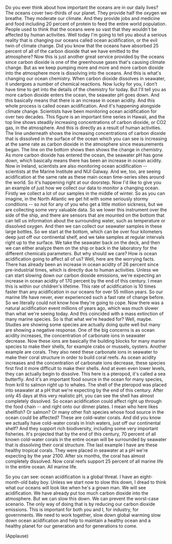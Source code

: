 
Do you ever think about how important
the oceans are in our daily lives?
The oceans cover two-thirds of our planet.
They provide half the oxygen we breathe.
They moderate our climate.
And they provide jobs
and medicine and food
including 20 percent of protein
to feed the entire world population.
People used to think
that the oceans were so vast
that they wouldn&#39;t be affected
by human activities.
Well today I&#39;m going to tell you
about a serious reality
that is changing our oceans
called ocean acidification,
or the evil twin of climate change.
Did you know that the oceans have absorbed
25 percent of all of the carbon dioxide
that we have emitted to the atmosphere?
Now this is just another great service
provided by the oceans
since carbon dioxide
is one of the greenhouse gases
that&#39;s causing climate change.
But as we keep pumping
more and more and more
carbon dioxide into the atmosphere
more is dissolving into the oceans.
And this is what&#39;s changing
our ocean chemistry.
When carbon dioxide dissolves in seawater,
it undergoes a number
of chemical reactions.
Now lucky for you,
I don&#39;t have time to get into
the details of the chemistry for today.
But I&#39;ll tell you as more
carbon dioxide enters the ocean,
the seawater pH goes down.
And this basically means that there
is an increase in ocean acidity.
And this whole process
is called ocean acidification.
And it&#39;s happening
alongside climate change.
Scientists have been monitoring
ocean acidification for over two decades.
This figure is an important
time series in Hawaii,
and the top line shows steadily increasing
concentrations of carbon dioxide,
or CO2 gas, in the atmosphere.
And this is directly as a result
of human activities.
The line underneath shows the increasing
concentrations of carbon dioxide
that is dissolved
in the surface of the ocean
which you can see is increasing
at the same rate
as carbon dioxide in the atmosphere
since measurements began.
The line on the bottom shows
then shows the change in chemistry.
As more carbon dioxide
has entered the ocean,
the seawater pH has gone down,
which basically means there has been
an increase in ocean acidity.
Now in Ireland, scientists are also
monitoring ocean acidification --
scientists at the Marine
Institute and NUI Galway.
And we, too, are seeing
acidification at the same rate
as these main ocean time-series
sites around the world.
So it&#39;s happening right at our doorstep.
Now I&#39;d like to give you an example
of just how we collect our data
to monitor a changing ocean.
Firstly we collect a lot of our samples
in the middle of winter.
So as you can imagine,
in the North Atlantic
we get hit with some seriously
stormy conditions --
so not for any of you
who get a little motion sickness,
but we are collecting
some very valuable data.
So we lower this instrument
over the side of the ship,
and there are sensors
that are mounted on the bottom
that can tell us information about
the surrounding water,
such as temperature
or dissolved oxygen.
And then we can collect our seawater
samples in these large bottles.
So we start at the bottom,
which can be over four kilometers deep
just off our continental shelf,
and we take samples at regular intervals
right up to the surface.
We take the seawater back on the deck,
and then we can either
analyze them on the ship
or back in the laboratory
for the different chemicals parameters.
But why should we care?
How is ocean acidification
going to affect all of us?
Well, here are the worrying facts.
There has already been an increase
in ocean acidity of 26 percent
since pre-industrial times,
which is directly due to human activities.
Unless we can start slowing down
our carbon dioxide emissions,
we&#39;re expecting an increase
in ocean acidity of 170 percent
by the end of this century.
I mean this is within
our children&#39;s lifetime.
This rate of acidification
is 10 times faster
than any acidification in our oceans
for over 55 million years.
So our marine life have never,
ever experienced
such a fast rate of change before.
So we literally could not know
how they&#39;re going to cope.
Now there was a natural acidification
event millions of years ago,
which was much slower
than what we&#39;re seeing today.
And this coincided with a mass extinction
of many marine species.
So is that what we&#39;re headed for?
Well, maybe.
Studies are showing
some species are actually doing quite well
but many are showing a negative response.
One of the big concerns is
as ocean acidity increases,
the concentration of carbonate
ions in seawater decrease.
Now these ions are basically
the building blocks
for many marine species
to make their shells,
for example crabs or mussels, oysters.
Another example are corals.
They also need these carbonate
ions in seawater
to make their coral structure
in order to build coral reefs.
As ocean acidity increases
and the concentration
of carbonate ions decrease,
these species first find it more difficult
to make their shells.
And at even even lower levels,
they can actually begin to dissolve.
This here is a pteropod,
it&#39;s called a sea butterfly.
And it&#39;s an important food source
in the ocean for many species,
from krill to salmon right up to whales.
The shell of the pteropod
was placed into seawater
at a pH that we&#39;re expecting
by the end of this century.
After only 45 days
at this very realistic pH,
you can see the shell
has almost completely dissolved.
So ocean acidification could affect
right up through the food chain --
and right onto our dinner plates.
I mean who here
likes shellfish? Or salmon?
Or many other fish species
whose food source
in the ocean could be affected?
These are cold-water corals.
And did you know we actually have
cold-water corals in Irish waters,
just off our continental shelf?
And they support rich biodiversity,
including some very important fisheries.
It&#39;s projected that
by the end of this century,
70 percent of all known cold-water corals
in the entire ocean
will be surrounded by seawater
that is dissolving their coral structure.
The last example I have
are these healthy tropical corals.
They were placed in seawater at a pH
we&#39;re expecting by the year 2100.
After six months, the coral
has almost completely dissolved.
Now coral reefs support
25 percent of all marine life
in the entire ocean.
All marine life.

So you can see: ocean
acidification is a global threat.
I have an eight-month-old baby boy.
Unless we start now to slow this down,
I dread to think what our oceans
will look like when he&#39;s a grown man.
We will see acidification.
We have already put too much
carbon dioxide into the atmosphere.
But we can slow this down.
We can prevent the worst-case scenario.
The only way of doing that
is by reducing our
carbon dioxide emissions.
This is important for both you and I,
for industry, for governments.
We need to work together,
slow down global warming
slow down ocean acidification
and help to maintain a healthy ocean
and a healthy planet
for our generation
and for generations to come.

(Applause)

